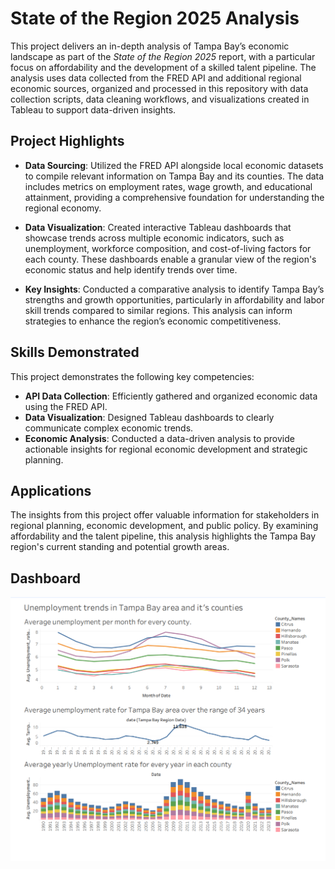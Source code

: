 # State of the Region 2025 Analysis

This project delivers an in-depth analysis of Tampa Bay’s economic landscape as part of the *State of the Region 2025* report, with a particular focus on affordability and the development of a skilled talent pipeline. The analysis uses data collected from the FRED API and additional regional economic sources, organized and processed in this repository with data collection scripts, data cleaning workflows, and visualizations created in Tableau to support data-driven insights.

## Project Highlights

- **Data Sourcing**: Utilized the FRED API alongside local economic datasets to compile relevant information on Tampa Bay and its counties. The data includes metrics on employment rates, wage growth, and educational attainment, providing a comprehensive foundation for understanding the regional economy.

- **Data Visualization**: Created interactive Tableau dashboards that showcase trends across multiple economic indicators, such as unemployment, workforce composition, and cost-of-living factors for each county. These dashboards enable a granular view of the region's economic status and help identify trends over time.

- **Key Insights**: Conducted a comparative analysis to identify Tampa Bay’s strengths and growth opportunities, particularly in affordability and labor skill trends compared to similar regions. This analysis can inform strategies to enhance the region’s economic competitiveness.

## Skills Demonstrated

This project demonstrates the following key competencies:

- **API Data Collection**: Efficiently gathered and organized economic data using the FRED API.
- **Data Visualization**: Designed Tableau dashboards to clearly communicate complex economic trends.
- **Economic Analysis**: Conducted a data-driven analysis to provide actionable insights for regional economic development and strategic planning.

## Applications

The insights from this project offer valuable information for stakeholders in regional planning, economic development, and public policy. By examining affordability and the talent pipeline, this analysis highlights the Tampa Bay region's current standing and potential growth areas.

## Dashboard
![Dashboard Screenshot](images/Dashboard.png)
